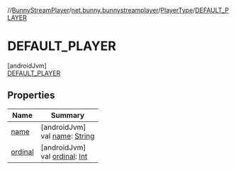 //[BunnyStreamPlayer](../../../../index.md)/[net.bunny.bunnystreamplayer](../../index.md)/[PlayerType](../index.md)/[DEFAULT_PLAYER](index.md)

# DEFAULT_PLAYER

[androidJvm]\
[DEFAULT_PLAYER](index.md)

## Properties

| Name | Summary |
|---|---|
| [name](../../../net.bunny.bunnystreamplayer.ui.widget/-toggleable-image-button/-state/-s-t-a-t-e_-t-o-g-g-l-e-d/index.md#-372974862%2FProperties%2F-1643271842) | [androidJvm]<br>val [name](../../../net.bunny.bunnystreamplayer.ui.widget/-toggleable-image-button/-state/-s-t-a-t-e_-t-o-g-g-l-e-d/index.md#-372974862%2FProperties%2F-1643271842): [String](https://kotlinlang.org/api/core/kotlin-stdlib/kotlin/-string/index.html) |
| [ordinal](../../../net.bunny.bunnystreamplayer.ui.widget/-toggleable-image-button/-state/-s-t-a-t-e_-t-o-g-g-l-e-d/index.md#-739389684%2FProperties%2F-1643271842) | [androidJvm]<br>val [ordinal](../../../net.bunny.bunnystreamplayer.ui.widget/-toggleable-image-button/-state/-s-t-a-t-e_-t-o-g-g-l-e-d/index.md#-739389684%2FProperties%2F-1643271842): [Int](https://kotlinlang.org/api/core/kotlin-stdlib/kotlin/-int/index.html) |